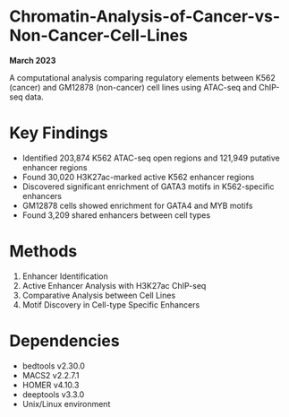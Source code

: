 # Chromatin-Analysis-of-Cancer-vs-Non-Cancer-Cell-Lines
**March 2023**

A computational analysis comparing regulatory elements between K562 (cancer) and GM12878 (non-cancer) cell lines using ATAC-seq and ChIP-seq data.

# Key Findings
- Identified 203,874 K562 ATAC-seq open regions and 121,949 putative enhancer regions
- Found 30,020 H3K27ac-marked active K562 enhancer regions
- Discovered significant enrichment of GATA3 motifs in K562-specific enhancers
- GM12878 cells showed enrichment for GATA4 and MYB motifs
- Found 3,209 shared enhancers between cell types

# Methods
1. Enhancer Identification
2. Active Enhancer Analysis with H3K27ac ChIP-seq
3. Comparative Analysis between Cell Lines
4. Motif Discovery in Cell-type Specific Enhancers

# Dependencies
- bedtools v2.30.0
- MACS2 v2.2.7.1
- HOMER v4.10.3
- deeptools v3.3.0
- Unix/Linux environment
